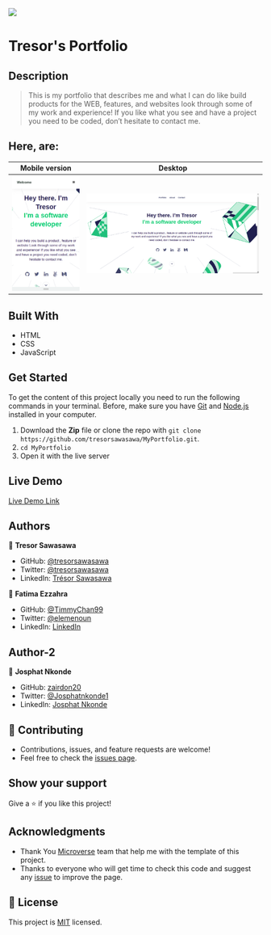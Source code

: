 ![](https://img.shields.io/badge/Microverse-blueviolet)

# Tresor's Portfolio

## Description

> This is my portfolio that describes me and what I can do like build products for the WEB, features, and websites look through some of my work and experience! If you like what you see and have a project you need to be coded, don’t hesitate to contact me.

## Here, are: 

Mobile version | Desktop
---------------------- | ------------------------------
![Mobile_screenshot](./images/app_screenshot.png) | ![DEsktop_screenshot](./images/Destop-version-screenshot.png)

## Built With

- HTML
- CSS
- JavaScript

## Get Started

To get the content of this project locally you need to run the following commands in your terminal.
Before, make sure you have [Git](https://www.linode.com/docs/guides/how-to-install-git-on-linux-mac-and-windows/) and [Node.js](https://nodejs.dev/learn/how-to-install-nodejs) installed in your computer.

1. Download the **Zip** file or clone the repo with ` git clone https://github.com/tresorsawasawa/MyPortfolio.git `.
2. `cd MyPortfolio `
3. Open it with the live server

## Live Demo

[Live Demo Link](https://tresorsawasawa.github.io/MyPortfolio)

## Authors

👤 **Tresor Sawasawa**

- GitHub: [@tresorsawasawa](https://github.com/tresorsawasawa)
- Twitter: [@tresorsawasawa](https://twitter.com/TresorSawasawa)
- LinkedIn: [Trésor Sawasawa](https://www.linkedin.com/in/tresor-sawasawa/)
  
👤 **Fatima Ezzahra**

- GitHub: [@TimmyChan99](https://github.com/TimmyChan99)
- Twitter: [@elemenoun](https://twitter.com/elemenoun)
- LinkedIn: [LinkedIn](https://www.linkedin.com/in/fatima-ezzahra-elemenoun-020841225/)

## Author-2

👤 **Josphat Nkonde**

- GitHub: [zairdon20](https://github.com/githubhandle)
- Twitter: [@Josphatnkonde1](https://twitter.com/twitterhandle)
- LinkedIn: [Josphat Nkonde](https://linkedin.com/in/linkedinhandle)

## 🤝 Contributing

- Contributions, issues, and feature requests are welcome!
- Feel free to check the [issues page](https://github.com/tresorsawasawa/MyPortfolio/issues).

## Show your support

Give a ⭐️ if you like this project!

## Acknowledgments

- Thank You [Microverse](www.microverse.org) team that help me with the template of this project.
- Thanks to everyone who will get time to check this code and suggest any [issue](https://github.com/tresorsawasawa/MyPortfolio/issues) to improve the page.

## 📝 License

This project is [MIT](./MIT.md) licensed.
